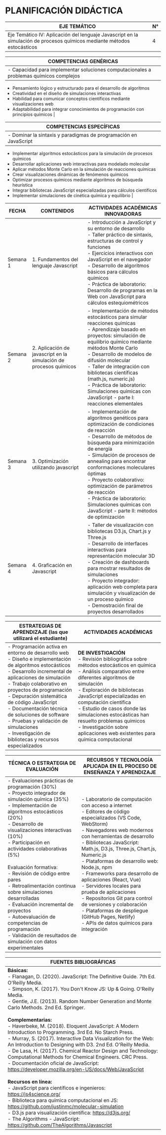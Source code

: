 # PLANIFICACIÓN DIDÁCTICA

| EJE TEMÁTICO | N° |
|-------------|-----|
| Eje Temático IV: Aplicación del lenguaje Javascript en la simulación de procesos químicos mediante métodos estocásticos | 4 |

| COMPETENCIAS GENÉRICAS |
|------------------------|
| - Capacidad para implementar soluciones computacionales a problemas químicos complejos
- Pensamiento lógico y estructurado para el desarrollo de algoritmos
- Creatividad en el diseño de simulaciones interactivas
- Habilidad para comunicar conceptos científicos mediante visualizaciones web
- Adaptabilidad para integrar conocimientos de programación con principios químicos |

| COMPETENCIAS ESPECÍFICAS |
|--------------------------|
| - Dominar la sintaxis y paradigmas de programación en JavaScript
- Implementar algoritmos estocásticos para la simulación de procesos químicos
- Desarrollar aplicaciones web interactivas para modelado molecular
- Aplicar métodos Monte Carlo en la simulación de reacciones químicas
- Crear visualizaciones dinámicas de fenómenos químicos
- Optimizar procesos químicos mediante algoritmos de búsqueda heurística
- Integrar bibliotecas JavaScript especializadas para cálculos científicos
- Implementar simulaciones de cinética química y equilibrio |

| FECHA | CONTENIDOS | ACTIVIDADES ACADÉMICAS INNOVADORAS |
|-------|-----------|-----------------------------------|
| Semana 1 | 1. Fundamentos del lenguaje Javascript | - Introducción a JavaScript y su entorno de desarrollo<br>- Taller práctico de sintaxis, estructuras de control y funciones<br>- Ejercicios interactivos con JavaScript en el navegador<br>- Desarrollo de algoritmos básicos para cálculos químicos<br>- Práctica de laboratorio: Desarrollo de programas en la Web con JavaScript para cálculos estequiométricos |
| Semana 2 | 2. Aplicación de javascript en la simulación de procesos químicos | - Implementación de métodos estocásticos para simular reacciones químicas<br>- Aprendizaje basado en proyectos: simulación de equilibrio químico mediante métodos Monte Carlo<br>- Desarrollo de modelos de difusión molecular<br>- Taller de integración con bibliotecas científicas (math.js, numeric.js)<br>- Práctica de laboratorio: Simulaciones químicas con JavaScript - parte I: reacciones elementales |
| Semana 3 | 3. Optimización utilizando javascript | - Implementación de algoritmos genéticos para optimización de condiciones de reacción<br>- Desarrollo de métodos de búsqueda para minimización de energía<br>- Simulación de procesos de annealing para encontrar conformaciones moleculares óptimas<br>- Proyecto colaborativo: optimización de parámetros de reacción<br>- Práctica de laboratorio: Simulaciones químicas con JavaScript - parte II: métodos de optimización |
| Semana 4 | 4. Graficación en Javascript | - Taller de visualización con bibliotecas D3.js, Chart.js y Three.js<br>- Desarrollo de interfaces interactivas para representación molecular 3D<br>- Creación de dashboards para mostrar resultados de simulaciones<br>- Proyecto integrador: aplicación web completa para simulación y visualización de un proceso químico<br>- Demostración final de proyectos desarrollados |

| ESTRATEGIAS DE APRENDIZAJE (las que utilizará el estudiante) | ACTIVIDADES ACADÉMICAS |
|-----------------------------------------------------------|------------------------|
| - Programación activa en entorno de desarrollo web<br>- Diseño e implementación de algoritmos estocásticos<br>- Desarrollo incremental de aplicaciones de simulación<br>- Trabajo colaborativo en proyectos de programación<br>- Depuración sistemática de código JavaScript<br>- Documentación técnica de soluciones de software<br>- Pruebas y validación de simulaciones<br>- Investigación de bibliotecas y recursos especializados | **DE INVESTIGACIÓN**<br>- Revisión bibliográfica sobre métodos estocásticos en química<br>- Análisis comparativo entre diferentes algoritmos de simulación<br>- Exploración de bibliotecas JavaScript especializadas en computación científica<br>- Estudio de casos donde las simulaciones estocásticas han resuelto problemas químicos<br>- Investigación sobre aplicaciones web existentes para química computacional | **DE EXTENSIÓN**<br>- Publicación de simulaciones desarrolladas como recursos educativos abiertos<br>- Taller introductorio de JavaScript para estudiantes de química<br>- Desarrollo de aplicaciones web para visualizar conceptos químicos complejos<br>- Colaboración con laboratorios para implementar simulaciones de sus procesos<br>- Creación de repositorios públicos con código comentado |

| TÉCNICA O ESTRATEGIA DE EVALUACIÓN | RECURSOS Y TECNOLOGÍA APLICADA EN EL PROCESO DE ENSEÑANZA Y APRENDIZAJE |
|------------------------------------|-------------------------------------------------------------------|
| - Evaluaciones prácticas de programación (30%)<br>- Proyecto integrador de simulación química (35%)<br>- Implementación de algoritmos estocásticos (20%)<br>- Desarrollo de visualizaciones interactivas (10%)<br>- Participación en actividades colaborativas (5%)<br><br>Evaluación formativa:<br>- Revisión de código entre pares<br>- Retroalimentación continua sobre simulaciones desarrolladas<br>- Evaluación incremental de proyectos<br>- Autoevaluación de competencias de programación<br>- Validación de resultados de simulación con datos experimentales | - Laboratorio de computación con acceso a internet<br>- Editores de código especializados (VS Code, WebStorm)<br>- Navegadores web modernos con herramientas de desarrollo<br>- Bibliotecas JavaScript: Math.js, D3.js, Three.js, Chart.js, Numeric.js<br>- Plataformas de desarrollo web: Node.js, npm<br>- Frameworks para desarrollo de aplicaciones (React, Vue)<br>- Servidores locales para prueba de aplicaciones<br>- Repositorios Git para control de versiones y colaboración<br>- Plataformas de despliegue (GitHub Pages, Netlify)<br>- APIs de datos químicos para integración |

| FUENTES BIBLIOGRÁFICAS |
|------------------------|
| **Básicas:**<br>- Flanagan, D. (2020). JavaScript: The Definitive Guide. 7th Ed. O'Reilly Media.<br>- Simpson, K. (2017). You Don't Know JS: Up & Going. O'Reilly Media.<br>- Gentle, J.E. (2013). Random Number Generation and Monte Carlo Methods. 2nd Ed. Springer.<br><br>**Complementarias:**<br>- Haverbeke, M. (2018). Eloquent JavaScript: A Modern Introduction to Programming. 3rd Ed. No Starch Press.<br>- Murray, S. (2017). Interactive Data Visualization for the Web: An Introduction to Designing with D3. 2nd Ed. O'Reilly Media.<br>- De Lasa, H. (2017). Chemical Reactor Design and Technology: Computational Methods for Chemical Engineers. CRC Press.<br>- Documentación oficial de JavaScript: https://developer.mozilla.org/en-US/docs/Web/JavaScript<br><br>**Recursos en línea:**<br>- JavaScript para científicos e ingenieros: https://js4science.org/<br>- Biblioteca para química computacional en JS: https://github.com/justinmc/molecular-simulation<br>- D3.js para visualización científica: https://d3js.org/<br>- The Algorithms - JavaScript: https://github.com/TheAlgorithms/Javascript |
